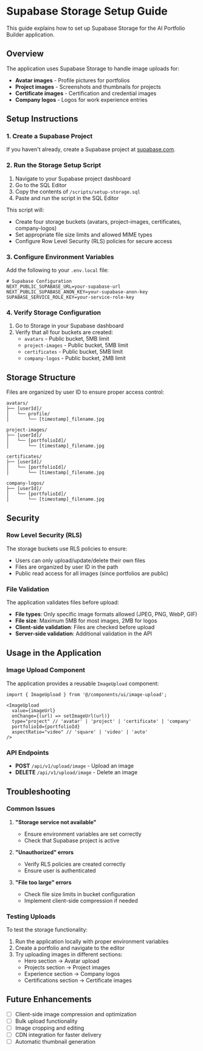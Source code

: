 # Supabase Storage Setup Guide

This guide explains how to set up Supabase Storage for the AI Portfolio Builder application.

## Overview

The application uses Supabase Storage to handle image uploads for:
- **Avatar images** - Profile pictures for portfolios
- **Project images** - Screenshots and thumbnails for projects
- **Certificate images** - Certification and credential images
- **Company logos** - Logos for work experience entries

## Setup Instructions

### 1. Create a Supabase Project

If you haven't already, create a Supabase project at [supabase.com](https://supabase.com).

### 2. Run the Storage Setup Script

1. Navigate to your Supabase project dashboard
2. Go to the SQL Editor
3. Copy the contents of `/scripts/setup-storage.sql`
4. Paste and run the script in the SQL Editor

This script will:
- Create four storage buckets (avatars, project-images, certificates, company-logos)
- Set appropriate file size limits and allowed MIME types
- Configure Row Level Security (RLS) policies for secure access

### 3. Configure Environment Variables

Add the following to your `.env.local` file:

```env
# Supabase Configuration
NEXT_PUBLIC_SUPABASE_URL=your-supabase-url
NEXT_PUBLIC_SUPABASE_ANON_KEY=your-supabase-anon-key
SUPABASE_SERVICE_ROLE_KEY=your-service-role-key
```

### 4. Verify Storage Configuration

1. Go to Storage in your Supabase dashboard
2. Verify that all four buckets are created:
   - `avatars` - Public bucket, 5MB limit
   - `project-images` - Public bucket, 5MB limit
   - `certificates` - Public bucket, 5MB limit
   - `company-logos` - Public bucket, 2MB limit

## Storage Structure

Files are organized by user ID to ensure proper access control:

```
avatars/
├── [userId]/
│   └── profile/
│       └── [timestamp]_filename.jpg

project-images/
├── [userId]/
│   └── [portfolioId]/
│       └── [timestamp]_filename.jpg

certificates/
├── [userId]/
│   └── [portfolioId]/
│       └── [timestamp]_filename.jpg

company-logos/
├── [userId]/
│   └── [portfolioId]/
│       └── [timestamp]_filename.jpg
```

## Security

### Row Level Security (RLS)

The storage buckets use RLS policies to ensure:
- Users can only upload/update/delete their own files
- Files are organized by user ID in the path
- Public read access for all images (since portfolios are public)

### File Validation

The application validates files before upload:
- **File types**: Only specific image formats allowed (JPEG, PNG, WebP, GIF)
- **File size**: Maximum 5MB for most images, 2MB for logos
- **Client-side validation**: Files are checked before upload
- **Server-side validation**: Additional validation in the API

## Usage in the Application

### Image Upload Component

The application provides a reusable `ImageUpload` component:

```tsx
import { ImageUpload } from '@/components/ui/image-upload';

<ImageUpload
  value={imageUrl}
  onChange={(url) => setImageUrl(url)}
  type="project" // 'avatar' | 'project' | 'certificate' | 'company'
  portfolioId={portfolioId}
  aspectRatio="video" // 'square' | 'video' | 'auto'
/>
```

### API Endpoints

- **POST** `/api/v1/upload/image` - Upload an image
- **DELETE** `/api/v1/upload/image` - Delete an image

## Troubleshooting

### Common Issues

1. **"Storage service not available"**
   - Ensure environment variables are set correctly
   - Check that Supabase project is active

2. **"Unauthorized" errors**
   - Verify RLS policies are created correctly
   - Ensure user is authenticated

3. **"File too large" errors**
   - Check file size limits in bucket configuration
   - Implement client-side compression if needed

### Testing Uploads

To test the storage functionality:

1. Run the application locally with proper environment variables
2. Create a portfolio and navigate to the editor
3. Try uploading images in different sections:
   - Hero section → Avatar upload
   - Projects section → Project images
   - Experience section → Company logos
   - Certifications section → Certificate images

## Future Enhancements

- [ ] Client-side image compression and optimization
- [ ] Bulk upload functionality
- [ ] Image cropping and editing
- [ ] CDN integration for faster delivery
- [ ] Automatic thumbnail generation